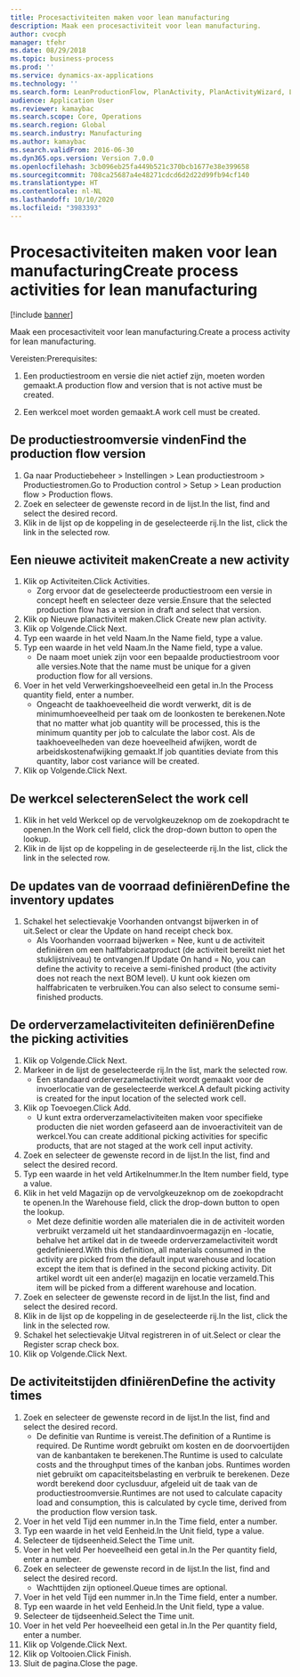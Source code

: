 ```yaml
---
title: Procesactiviteiten maken voor lean manufacturing
description: Maak een procesactiviteit voor lean manufacturing.
author: cvocph
manager: tfehr
ms.date: 08/29/2018
ms.topic: business-process
ms.prod: ''
ms.service: dynamics-ax-applications
ms.technology: ''
ms.search.form: LeanProductionFlow, PlanActivity, PlanActivityWizard, LeanWorkCellLookup, InventLocationIdLookup, PlanActivityDetails, KanbanJobPickingListPart
audience: Application User
ms.reviewer: kamaybac
ms.search.scope: Core, Operations
ms.search.region: Global
ms.search.industry: Manufacturing
ms.author: kamaybac
ms.search.validFrom: 2016-06-30
ms.dyn365.ops.version: Version 7.0.0
ms.openlocfilehash: 3cb096eb25fa449b521c370bcb1677e38e399658
ms.sourcegitcommit: 708ca25687a4e48271cdcd6d2d22d99fb94cf140
ms.translationtype: HT
ms.contentlocale: nl-NL
ms.lasthandoff: 10/10/2020
ms.locfileid: "3983393"
---
```

# <a name="create-process-activities-for-lean-manufacturing"></a><span data-ttu-id="0eb10-103">Procesactiviteiten maken voor lean manufacturing</span><span class="sxs-lookup"><span data-stu-id="0eb10-103">Create process activities for lean manufacturing</span></span>

[!include [banner](../../includes/banner.md)]

<span data-ttu-id="0eb10-104">Maak een procesactiviteit voor lean manufacturing.</span><span class="sxs-lookup"><span data-stu-id="0eb10-104">Create a process activity for lean manufacturing.</span></span> 

<span data-ttu-id="0eb10-105">Vereisten:</span><span class="sxs-lookup"><span data-stu-id="0eb10-105">Prerequisites:</span></span> 

1. <span data-ttu-id="0eb10-106">Een productiestroom en versie die niet actief zijn, moeten worden gemaakt.</span><span class="sxs-lookup"><span data-stu-id="0eb10-106">A production flow and version that is not active must be created.</span></span>

2. <span data-ttu-id="0eb10-107">Een werkcel moet worden gemaakt.</span><span class="sxs-lookup"><span data-stu-id="0eb10-107">A work cell must be created.</span></span>


## <a name="find-the-production-flow-version"></a><span data-ttu-id="0eb10-108">De productiestroomversie vinden</span><span class="sxs-lookup"><span data-stu-id="0eb10-108">Find the production flow version</span></span>
1. <span data-ttu-id="0eb10-109">Ga naar Productiebeheer > Instellingen > Lean productiestroom > Productiestromen.</span><span class="sxs-lookup"><span data-stu-id="0eb10-109">Go to Production control > Setup > Lean production flow > Production flows.</span></span>
2. <span data-ttu-id="0eb10-110">Zoek en selecteer de gewenste record in de lijst.</span><span class="sxs-lookup"><span data-stu-id="0eb10-110">In the list, find and select the desired record.</span></span>
3. <span data-ttu-id="0eb10-111">Klik in de lijst op de koppeling in de geselecteerde rij.</span><span class="sxs-lookup"><span data-stu-id="0eb10-111">In the list, click the link in the selected row.</span></span>

## <a name="create-a-new-activity"></a><span data-ttu-id="0eb10-112">Een nieuwe activiteit maken</span><span class="sxs-lookup"><span data-stu-id="0eb10-112">Create a new activity</span></span>
1. <span data-ttu-id="0eb10-113">Klik op Activiteiten.</span><span class="sxs-lookup"><span data-stu-id="0eb10-113">Click Activities.</span></span>
    * <span data-ttu-id="0eb10-114">Zorg ervoor dat de geselecteerde productiestroom een versie in concept heeft en selecteer deze versie.</span><span class="sxs-lookup"><span data-stu-id="0eb10-114">Ensure that the selected production flow has a version in draft and select that version.</span></span>  
2. <span data-ttu-id="0eb10-115">Klik op Nieuwe planactiviteit maken.</span><span class="sxs-lookup"><span data-stu-id="0eb10-115">Click Create new plan activity.</span></span>
3. <span data-ttu-id="0eb10-116">Klik op Volgende.</span><span class="sxs-lookup"><span data-stu-id="0eb10-116">Click Next.</span></span>
4. <span data-ttu-id="0eb10-117">Typ een waarde in het veld Naam.</span><span class="sxs-lookup"><span data-stu-id="0eb10-117">In the Name field, type a value.</span></span>
5. <span data-ttu-id="0eb10-118">Typ een waarde in het veld Naam.</span><span class="sxs-lookup"><span data-stu-id="0eb10-118">In the Name field, type a value.</span></span>
    * <span data-ttu-id="0eb10-119">De naam moet uniek zijn voor een bepaalde productiestroom voor alle versies.</span><span class="sxs-lookup"><span data-stu-id="0eb10-119">Note that the name must be unique for a given production flow for all versions.</span></span>  
6. <span data-ttu-id="0eb10-120">Voer in het veld Verwerkingshoeveelheid een getal in.</span><span class="sxs-lookup"><span data-stu-id="0eb10-120">In the Process quantity field, enter a number.</span></span>
    * <span data-ttu-id="0eb10-121">Ongeacht de taakhoeveelheid die wordt verwerkt, dit is de minimumhoeveelheid per taak om de loonkosten te berekenen.</span><span class="sxs-lookup"><span data-stu-id="0eb10-121">Note that no matter what job quantity will be processed, this is the minimum quantity per job to calculate the labor cost.</span></span> <span data-ttu-id="0eb10-122">Als de taakhoeveelheden van deze hoeveelheid afwijken, wordt de arbeidskostenafwijking gemaakt.</span><span class="sxs-lookup"><span data-stu-id="0eb10-122">If job quantities deviate from this quantity, labor cost variance will be created.</span></span>  
7. <span data-ttu-id="0eb10-123">Klik op Volgende.</span><span class="sxs-lookup"><span data-stu-id="0eb10-123">Click Next.</span></span>

## <a name="select-the-work-cell"></a><span data-ttu-id="0eb10-124">De werkcel selecteren</span><span class="sxs-lookup"><span data-stu-id="0eb10-124">Select the work cell</span></span>
1. <span data-ttu-id="0eb10-125">Klik in het veld Werkcel op de vervolgkeuzeknop om de zoekopdracht te openen.</span><span class="sxs-lookup"><span data-stu-id="0eb10-125">In the Work cell field, click the drop-down button to open the lookup.</span></span>
2. <span data-ttu-id="0eb10-126">Klik in de lijst op de koppeling in de geselecteerde rij.</span><span class="sxs-lookup"><span data-stu-id="0eb10-126">In the list, click the link in the selected row.</span></span>

## <a name="define-the-inventory-updates"></a><span data-ttu-id="0eb10-127">De updates van de voorraad definiëren</span><span class="sxs-lookup"><span data-stu-id="0eb10-127">Define the inventory updates</span></span>
1. <span data-ttu-id="0eb10-128">Schakel het selectievakje Voorhanden ontvangst bijwerken in of uit.</span><span class="sxs-lookup"><span data-stu-id="0eb10-128">Select or clear the Update on hand receipt check box.</span></span>
    * <span data-ttu-id="0eb10-129">Als Voorhanden voorraad bijwerken = Nee, kunt u de activiteit definiëren om een halffabricaatproduct (de activiteit bereikt niet het stuklijstniveau) te ontvangen.</span><span class="sxs-lookup"><span data-stu-id="0eb10-129">If Update On hand = No, you can define the activity to receive a semi-finished product (the activity does not reach the next BOM level).</span></span>    <span data-ttu-id="0eb10-130">U kunt ook kiezen om halffabricaten te verbruiken.</span><span class="sxs-lookup"><span data-stu-id="0eb10-130">You can also select to consume semi-finished products.</span></span>  

## <a name="define-the-picking-activities"></a><span data-ttu-id="0eb10-131">De orderverzamelactiviteiten definiëren</span><span class="sxs-lookup"><span data-stu-id="0eb10-131">Define the picking activities</span></span>
1. <span data-ttu-id="0eb10-132">Klik op Volgende.</span><span class="sxs-lookup"><span data-stu-id="0eb10-132">Click Next.</span></span>
2. <span data-ttu-id="0eb10-133">Markeer in de lijst de geselecteerde rij.</span><span class="sxs-lookup"><span data-stu-id="0eb10-133">In the list, mark the selected row.</span></span>
    * <span data-ttu-id="0eb10-134">Een standaard orderverzamelactiviteit wordt gemaakt voor de invoerlocatie van de geselecteerde werkcel.</span><span class="sxs-lookup"><span data-stu-id="0eb10-134">A default picking activity is created for the input location of the selected work cell.</span></span>  
3. <span data-ttu-id="0eb10-135">Klik op Toevoegen.</span><span class="sxs-lookup"><span data-stu-id="0eb10-135">Click Add.</span></span>
    * <span data-ttu-id="0eb10-136">U kunt extra orderverzamelactiviteiten maken voor specifieke producten die niet worden gefaseerd aan de invoeractiviteit van de werkcel.</span><span class="sxs-lookup"><span data-stu-id="0eb10-136">You can create additional picking activities for specific products, that are not staged at the work cell input activity.</span></span>  
4. <span data-ttu-id="0eb10-137">Zoek en selecteer de gewenste record in de lijst.</span><span class="sxs-lookup"><span data-stu-id="0eb10-137">In the list, find and select the desired record.</span></span>
5. <span data-ttu-id="0eb10-138">Typ een waarde in het veld Artikelnummer.</span><span class="sxs-lookup"><span data-stu-id="0eb10-138">In the Item number field, type a value.</span></span>
6. <span data-ttu-id="0eb10-139">Klik in het veld Magazijn op de vervolgkeuzeknop om de zoekopdracht te openen.</span><span class="sxs-lookup"><span data-stu-id="0eb10-139">In the Warehouse field, click the drop-down button to open the lookup.</span></span>
    * <span data-ttu-id="0eb10-140">Met deze definitie worden alle materialen die in de activiteit worden verbruikt verzameld uit het standaardinvoermagazijn en -locatie, behalve het artikel dat in de tweede orderverzamelactiviteit wordt gedefinieerd.</span><span class="sxs-lookup"><span data-stu-id="0eb10-140">With this definition, all materials consumed in the activity are picked from the default input warehouse and location except the item that is defined in the second picking activity.</span></span> <span data-ttu-id="0eb10-141">Dit artikel wordt uit een ander(e) magazijn en locatie verzameld.</span><span class="sxs-lookup"><span data-stu-id="0eb10-141">This item will be picked from a different warehouse and location.</span></span>  
7. <span data-ttu-id="0eb10-142">Zoek en selecteer de gewenste record in de lijst.</span><span class="sxs-lookup"><span data-stu-id="0eb10-142">In the list, find and select the desired record.</span></span>
8. <span data-ttu-id="0eb10-143">Klik in de lijst op de koppeling in de geselecteerde rij.</span><span class="sxs-lookup"><span data-stu-id="0eb10-143">In the list, click the link in the selected row.</span></span>
9. <span data-ttu-id="0eb10-144">Schakel het selectievakje Uitval registreren in of uit.</span><span class="sxs-lookup"><span data-stu-id="0eb10-144">Select or clear the Register scrap check box.</span></span>
10. <span data-ttu-id="0eb10-145">Klik op Volgende.</span><span class="sxs-lookup"><span data-stu-id="0eb10-145">Click Next.</span></span>

## <a name="define-the-activity-times"></a><span data-ttu-id="0eb10-146">De activiteitstijden dfiniëren</span><span class="sxs-lookup"><span data-stu-id="0eb10-146">Define the activity times</span></span>
1. <span data-ttu-id="0eb10-147">Zoek en selecteer de gewenste record in de lijst.</span><span class="sxs-lookup"><span data-stu-id="0eb10-147">In the list, find and select the desired record.</span></span>
    * <span data-ttu-id="0eb10-148">De definitie van Runtime is vereist.</span><span class="sxs-lookup"><span data-stu-id="0eb10-148">The definition of a Runtime is required.</span></span> <span data-ttu-id="0eb10-149">De Runtime wordt gebruikt om kosten en de doorvoertijden van de kanbantaken te berekenen.</span><span class="sxs-lookup"><span data-stu-id="0eb10-149">The Runtime is used to calculate costs and the throughput times of the kanban jobs.</span></span> <span data-ttu-id="0eb10-150">Runtimes worden niet gebruikt om capaciteitsbelasting en verbruik te berekenen. Deze wordt berekend door cyclusduur, afgeleid uit de taak van de productiestroomversie.</span><span class="sxs-lookup"><span data-stu-id="0eb10-150">Runtimes are not used to calculate capacity load and consumption, this is calculated by cycle time, derived from the production flow version task.</span></span>  
2. <span data-ttu-id="0eb10-151">Voer in het veld Tijd een nummer in.</span><span class="sxs-lookup"><span data-stu-id="0eb10-151">In the Time field, enter a number.</span></span>
3. <span data-ttu-id="0eb10-152">Typ een waarde in het veld Eenheid.</span><span class="sxs-lookup"><span data-stu-id="0eb10-152">In the Unit field, type a value.</span></span>
4. <span data-ttu-id="0eb10-153">Selecteer de tijdseenheid.</span><span class="sxs-lookup"><span data-stu-id="0eb10-153">Select the Time unit.</span></span>
5. <span data-ttu-id="0eb10-154">Voer in het veld Per hoeveelheid een getal in.</span><span class="sxs-lookup"><span data-stu-id="0eb10-154">In the Per quantity field, enter a number.</span></span>
6. <span data-ttu-id="0eb10-155">Zoek en selecteer de gewenste record in de lijst.</span><span class="sxs-lookup"><span data-stu-id="0eb10-155">In the list, find and select the desired record.</span></span>
    * <span data-ttu-id="0eb10-156">Wachttijden zijn optioneel.</span><span class="sxs-lookup"><span data-stu-id="0eb10-156">Queue times are optional.</span></span>  
7. <span data-ttu-id="0eb10-157">Voer in het veld Tijd een nummer in.</span><span class="sxs-lookup"><span data-stu-id="0eb10-157">In the Time field, enter a number.</span></span>
8. <span data-ttu-id="0eb10-158">Typ een waarde in het veld Eenheid.</span><span class="sxs-lookup"><span data-stu-id="0eb10-158">In the Unit field, type a value.</span></span>
9. <span data-ttu-id="0eb10-159">Selecteer de tijdseenheid.</span><span class="sxs-lookup"><span data-stu-id="0eb10-159">Select the Time unit.</span></span>
10. <span data-ttu-id="0eb10-160">Voer in het veld Per hoeveelheid een getal in.</span><span class="sxs-lookup"><span data-stu-id="0eb10-160">In the Per quantity field, enter a number.</span></span>
11. <span data-ttu-id="0eb10-161">Klik op Volgende.</span><span class="sxs-lookup"><span data-stu-id="0eb10-161">Click Next.</span></span>
12. <span data-ttu-id="0eb10-162">Klik op Voltooien.</span><span class="sxs-lookup"><span data-stu-id="0eb10-162">Click Finish.</span></span>
13. <span data-ttu-id="0eb10-163">Sluit de pagina.</span><span class="sxs-lookup"><span data-stu-id="0eb10-163">Close the page.</span></span>

